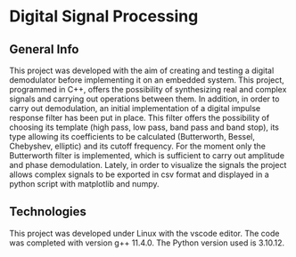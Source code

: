 # Digital Signal Processing

## General Info
This project was developed with the aim of creating and testing a digital demodulator before implementing it on an embedded system.
This project, programmed in C++, offers the possibility of synthesizing real and complex signals and carrying out operations between them.
In addition, in order to carry out demodulation, an initial implementation of a digital impulse response filter has been put in place. This filter offers the possibility of choosing its template (high pass, low pass, band pass and band stop), its type allowing its coefficients to be calculated (Butterworth, Bessel, Chebyshev, elliptic) and its cutoff frequency.
For the moment only the Butterworth filter is implemented, which is sufficient to carry out amplitude and phase demodulation.
Lately, in order to visualize the signals the project allows complex signals to be exported in csv format and displayed in a python script with matplotlib and numpy.

## Technologies
This project was developed under Linux with the vscode editor.
The code was completed with version g++ 11.4.0.
The Python version used is 3.10.12.